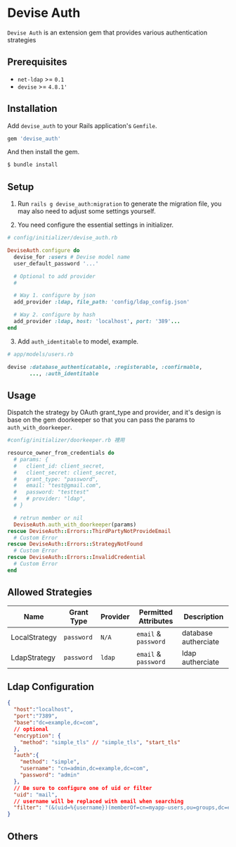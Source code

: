 # Devise Auth

`Devise Auth` is an extension gem that provides various authentication strategies

## Prerequisites

- `net-ldap` >= `0.1`
- `devise` >= `4.8.1'`

## Installation

Add `devise_auth` to your Rails application's `Gemfile`.

```ruby
gem 'devise_auth'
```

And then install the gem.

```bash
$ bundle install
```

## Setup

1. Run `rails g devise_auth:migration` to generate the migration file, you may also need to adjust some settings yourself.

2. You need configure the essential settings in initializer.

```ruby
# config/initializer/devise_auth.rb

DeviseAuth.configure do
  devise_for :users # Devise model name
  user_default_password '...'

  # Optional to add provider
  #

  # Way 1. configure by json 
  add_provider :ldap, file_path: 'config/ldap_config.json'

  # Way 2. configure by hash
  add_provider :ldap, host: 'localhost', port: '389'...
end
```

3. Add `auth_identitable` to model, example.

```ruby
# app/models/users.rb

devise :database_authenticatable, :registerable, :confirmable,
       ..., :auth_identitable
```

## Usage

Dispatch the strategy by OAuth grant_type and provider, and it's design is base on the gem doorkeeper so that you can pass the params to `auth_with_doorkeeper`.

```ruby
#config/initializer/doorkeeper.rb 裡用

resource_owner_from_credentials do
  # params: {
  #   client_id: client_secret,
  #   client_secret: client_secret,
  #   grant_type: "password",
  #   email: "test@gmail.com",
  #   password: "testtest"
  #   # provider: "ldap",
  # }

  # retrun member or nil
  DeviseAuth.auth_with_doorkeeper(params)
rescue DeviseAuth::Errors::ThirdPartyNotProvideEmail
  # Custom Error 
rescue DeviseAuth::Errors::StrategyNotFound
  # Custom Error
rescue DeviseAuth::Errors::InvalidCredential
  # Custom Error
end
```

## Allowed Strategies

|     Name      |  Grant Type  | Provider | Permitted Attributes |      Description     |
| ------------- | ------------ | -------- | -------------------- | -------------------- |
| LocalStrategy |  `password`  |  `N/A`   | `email` & `password` | database autherciate |
| LdapStrategy  |  `password`  |  `ldap`  | `email` & `password` |   ldap autherciate   |

## Ldap Configuration

```json
{
  "host":"localhost",
  "port":"7389",
  "base":"dc=example,dc=com",
  // optional
  "encryption": {
    "method": "simple_tls" // "simple_tls", "start_tls"
  },
  "auth":{
    "method": "simple",
    "username": "cn=admin,dc=example,dc=com",
    "password": "admin"
  },
  // Be sure to configure one of uid or filter
  "uid": "mail",
  // username will be replaced with email when searching
  "filter": "(&(uid=%{username})(memberOf=cn=myapp-users,ou=groups,dc=example,dc=com))"
}
```

## Others